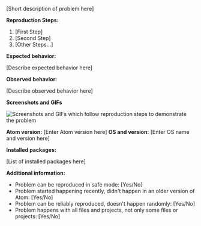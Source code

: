 [Short description of problem here]

**Reproduction Steps:**

1. [First Step]
2. [Second Step]
3. [Other Steps...]

**Expected behavior:**

[Describe expected behavior here]

**Observed behavior:**

[Describe observed behavior here]

**Screenshots and GIFs**

![Screenshots and GIFs which follow reproduction steps to demonstrate the problem](url)

**Atom version:** [Enter Atom version here]
**OS and version:** [Enter OS name and version here]

**Installed packages:**

[List of installed packages here]

**Additional information:**

* Problem can be reproduced in safe mode: [Yes/No]
* Problem started happening recently, didn't happen in an older version of Atom: [Yes/No]
* Problem can be reliably reproduced, doesn't happen randomly: [Yes/No]
* Problem happens with all files and projects, not only some files or projects: [Yes/No]

